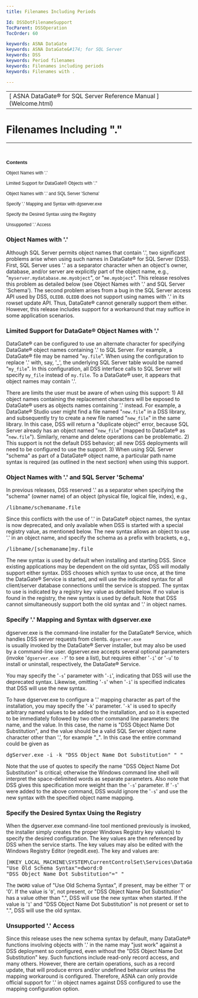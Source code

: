 ```yaml
---
title: Filenames Including Periods

Id: DSSDotFilenameSupport
TocParent: DSSOperation
TocOrder: 60

keywords: ASNA DataGate
keywords: ASNA DataGate&#174; for SQL Server
keywords: DSS
keywords: Period filenames
keywords: Filenames including periods 
keywords: Filenames with .

---
```


<table>
			    <tr>
			      <td>
				   <span class="OH_MultiViewContainerPanelDhtmlTable">[
				   ASNA DataGate&#174; for SQL Server Reference Manual
				   ](Welcome.html)</span></td>
			    </tr>
</table>

# Filenames Including "."

---

<br />

**<span style='font-size:10.0pt;font-family:Arial'>Contents</span>** 

<span style='font-size:9.0pt;font-family:Arial;'>Object Names with '.'</span> 

<span style='font-size:9.0pt;font-family:Arial'>Limited Support for DataGate&#174; Objects with '.''</span> 

<span style='font-size:9.0pt;font-family:Arial;'>Object Names with '.' and SQL Server 'Schema'</span> 

<span style='font-size:9.0pt;font-family:Arial;'>Specify '.' Mapping and Syntax with dgserver.exe</span> 

<span style='font-size:9.0pt;font-family:Arial;'>Specify the Desired Syntax using the Registry</span> 

<span style='font-size:9.0pt;font-family:Arial;'>Unsupported '.' Access</span> 

### Object Names with '.'
Although SQL Server permits object names that contain '.', two significant problems arise when using such names in DataGate&#174; for SQL Server (DSS). First, SQL Server uses '.' as a separator character when an object's owner, database, and/or server are explicitly part of the object name, e.g., "<code>myserver.mydatabase.me.myobject</code>", or "<code>me.myobject</code>". This release resolves this problem as detailed below (see Object Names with '.' and SQL Server 'Schema'). The second problem arises from a bug in the SQL Server access API used by DSS, <code>OLEDB</code>. <code>OLEDB</code> does not support using names with '.' in its rowset update API. Thus, DataGate&#174; cannot generally support them either. However, this release includes support for a workaround that may suffice in some application scenarios. 

### Limited Support for DataGate&#174; Object Names with '.' 
DataGate&#174; can be configured to use an alternate character for specifying DataGate&#174; object names containing '.' to SQL Server. For example, a DataGate&#174; file may be named "<code>my.file</code>". When using the configuration to replace '.' with, say, '_', the underlying SQL Server table would be named "<code>my_file</code>". In this configuration, all DSS interface calls to SQL Server will specify <code>my_file</code> instead of <code>my.file</code>. To a DataGate&#174; user, it appears that object names may contain '.'. 

There are limits the user must be aware of when using this support: 1) All object names containing the replacement characters will be exposed to DataGate&#174; users as objects names containing '.' instead. For example, a DataGate&#174; Studio user might find a file named "<code>new.file</code>" in a DSS library, and subsequently try to create a new file named "<code>new_file</code>" in the same library. In this case, DSS will return a "duplicate object" error, because SQL Server already has an object named "<code>new_file</code>" (mapped to DataGate&#174; as "<code>new.file</code>"). Similarly, rename and delete operations can be problematic. 2) This support is not the default DSS behavior; all new DSS deployments will need to be configured to use the support. 3) When using SQL Server "schema" as part of a DataGate&#174; object name, a particular path name syntax is required (as outlined in the next section) when using this support.

### Object Names with '.' and SQL Server 'Schema'
In previous releases, DSS reserved '.' as a separator when specifying the "schema" (owner name) of an object (physical file, logical file, index), e.g., 
<pre>/libname/schemaname.file</pre>

Since this conflicts with the use of '.' in DataGate&#174; object names, the syntax is now deprecated, and only available when DSS is started with a special registry value, as mentioned below. The new syntax allows an object to use '.' in an object name, and specify the schema as a prefix with brackets, e.g.,
<pre>/libname/[schemaname]my.file</pre>

The new syntax is used by default when installing and starting DSS. Since existing applications may be dependent on the old syntax, DSS will modally support either syntax. DSS chooses which syntax to use once, at the time the DataGate&#174; Service is started, and will use the indicated syntax for all client/server database connections until the service is stopped. The syntax to use is indicated by a registry key value as detailed below. If no value is found in the registry, the new syntax is used by default. Note that DSS cannot simultaneously support both the old syntax and '.' in object names.

### Specify '.' Mapping and Syntax with dgserver.exe 
dgserver.exe is the command-line installer for the DataGate&#174; Service, which handles DSS server requests from clients. <code>dgserver.exe </code>is usually invoked by the DataGate&#174; Server installer, but may also be used by a command-line user. dgserver.exe accepts several optional parameters (invoke '<code>dgserver.exe -?</code>' to see a list), but requires either '<code>-i</code>' or '<code>-u</code>' to install or uninstall, respectively, the DataGate&#174; Service. 

You may specify the '<code>-s</code>' parameter with '<code>-i</code>', indicating that DSS will use the deprecated syntax. Likewise, omitting '<code>-s</code>' when '<code>-i</code>' is specified indicates that DSS will use the new syntax.

To have dgserver.exe to configure a '.' mapping character as part of the installation, you may specify the '<code>-k</code>' parameter. '<code>-k</code>' is used to specify arbitrary named values to be added to the installation, and so it is expected to be immediately followed by two other command line parameters: the name, and the value. In this case, the name is "DSS Object Name Dot Substitution", and the value should be a valid SQL Server object name character other than '.', for example "_". In this case the entire command could be given as 
<pre>dgServer.exe -i -k "DSS Object Name Dot Substitution" "_"</pre>

Note that the use of quotes to specify the name "DSS Object Name Dot Substitution" is critical; otherwise the Windows command line shell will interpret the space-delimited words as separate parameters. Also note that DSS gives this specification more weight than the '<code>-s</code>' parameter. If '<code>-s</code>' were added to the above command, DSS would ignore the '<code>-s</code>' and use the new syntax with the specified object name mapping.

### Specify the Desired Syntax Using the Registry
When the dgserver.exe command-line tool mentioned previously is invoked, the installer simply creates the proper Windows Registry key value(s) to specify the desired configuration. The key values are then referenced by DSS when the service starts. The key values may also be edited with the Windows Registry Editor (regedit.exe). The key and values are: 
<pre>[HKEY_LOCAL_MACHINE\SYSTEM\CurrentControlSet\Services\DataGate&#174; Server]
"Use Old Schema Syntax"=dword:0
"DSS Object Name Dot Substitution"="_"</pre>

The <code>DWORD</code> value of "Use Old Schema Syntax", if present, may be either '1' or '0'. If the value is '<code>0</code>', not present, or "DSS Object Name Dot Substitution" has a value other than ".", DSS will use the new syntax when started. If the value is '<code>1</code>' and "DSS Object Name Dot Substitution" is not present or set to ".", DSS will use the old syntax.

### Unsupported '.' Access
Since this release uses the new schema syntax by default, many DataGate&#174; functions involving objects with '.' in the name may "just work" against a DSS deployment so configured, even without the "DSS Object Name Dot Substitution" key. Such functions include read-only record access, and many others. However, there are certain operations, such as a record update, that will produce errors and/or undefined behavior unless the mapping workaround is configured. Therefore, ASNA can only provide official support for '.' in object names against DSS configured to use the mapping configuration option. 
